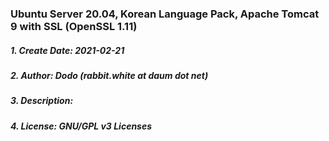### Ubuntu Server 20.04, Korean Language Pack, Apache Tomcat 9 with SSL (OpenSSL 1.11)
##### 1. Create Date: 2021-02-21
##### 2. Author: Dodo (rabbit.white at daum dot net)
##### 3. Description: 
##### 4. License: GNU/GPL v3 Licenses
